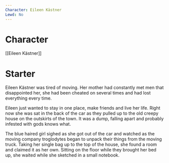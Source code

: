 ```yaml
---
Character: Eileen Kästner
Lewd: No
---
```

# Character
[[Eileen Kästner]]

# Starter
Eileen Kästner was tired of moving. Her mother had constantly met men that disappointed her, she had been cheated on several times and had lost everything every time. 

Eileen just wanted to stay in one place, make friends and live her life. Right now she was sat in the back of the car as they pulled up to the old creepy house on the outskirts of the town. It was a dump, falling apart and probably infested with gods knows what.

The blue haired girl sighed as she got out of the car and watched as the moving company troglodytes began to unpack their things from the moving truck. Taking her single bag up to the top of the house, she found a room and claimed it as her own. Sitting on the floor while they brought her bed up, she waited while she sketched in a small notebook.